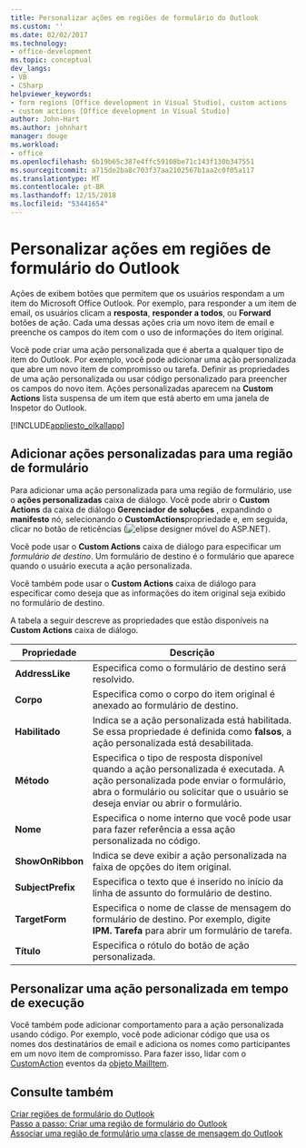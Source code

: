 ```yaml
---
title: Personalizar ações em regiões de formulário do Outlook
ms.custom: ''
ms.date: 02/02/2017
ms.technology:
- office-development
ms.topic: conceptual
dev_langs:
- VB
- CSharp
helpviewer_keywords:
- form regions [Office development in Visual Studio], custom actions
- custom actions [Office development in Visual Studio]
author: John-Hart
ms.author: johnhart
manager: douge
ms.workload:
- office
ms.openlocfilehash: 6b19b65c387e4ffc59108be71c143f130b347551
ms.sourcegitcommit: a715de2ba8c703f37aa2102567b1aa2c0f05a117
ms.translationtype: MT
ms.contentlocale: pt-BR
ms.lasthandoff: 12/15/2018
ms.locfileid: "53441654"
---
```

# <a name="custom-actions-in-outlook-form-regions"></a>Personalizar ações em regiões de formulário do Outlook
  Ações de exibem botões que permitem que os usuários respondam a um item do Microsoft Office Outlook. Por exemplo, para responder a um item de email, os usuários clicam a **resposta**, **responder a todos**, ou **Forward** botões de ação. Cada uma dessas ações cria um novo item de email e preenche os campos do item com o uso de informações do item original.  
  
 Você pode criar uma ação personalizada que é aberta a qualquer tipo de item do Outlook. Por exemplo, você pode adicionar uma ação personalizada que abre um novo item de compromisso ou tarefa. Definir as propriedades de uma ação personalizada ou usar código personalizado para preencher os campos do novo item. Ações personalizadas aparecem na **Custom Actions** lista suspensa de um item que está aberto em uma janela de Inspetor do Outlook.  
  
 [!INCLUDE[appliesto_olkallapp](../vsto/includes/appliesto-olkallapp-md.md)]  
  
## <a name="add-custom-actions-to-a-form-region"></a>Adicionar ações personalizadas para uma região de formulário  
 Para adicionar uma ação personalizada para uma região de formulário, use o **ações personalizadas** caixa de diálogo. Você pode abrir o **Custom Actions** da caixa de diálogo **Gerenciador de soluções** , expandindo o **manifesto** nó, selecionando o **CustomActions**propriedade e, em seguida, clicar no botão de reticências (![elipse designer móvel do ASP.NET](../sharepoint/media/mwellipsis.gif "elipse do Designer de dispositivo móvel do ASP.NET")).  
  
 Você pode usar o **Custom Actions** caixa de diálogo para especificar um *formulário de destino*. Um formulário de destino é o formulário que aparece quando o usuário executa a ação personalizada.  
  
 Você também pode usar o **Custom Actions** caixa de diálogo para especificar como deseja que as informações do item original seja exibido no formulário de destino.  
  
 A tabela a seguir descreve as propriedades que estão disponíveis na **Custom Actions** caixa de diálogo.  
  
|Propriedade|Descrição|  
|--------------|-----------------|  
|**AddressLike**|Especifica como o formulário de destino será resolvido.|  
|**Corpo**|Especifica como o corpo do item original é anexado ao formulário de destino.|  
|**Habilitado**|Indica se a ação personalizada está habilitada. Se essa propriedade é definida como **falsos**, a ação personalizada está desabilitada.|  
|**Método**|Especifica o tipo de resposta disponível quando a ação personalizada é executada. A ação personalizada pode enviar o formulário, abra o formulário ou solicitar que o usuário se deseja enviar ou abrir o formulário.|  
|**Nome**|Especifica o nome interno que você pode usar para fazer referência a essa ação personalizada no código.|  
|**ShowOnRibbon**|Indica se deve exibir a ação personalizada na faixa de opções do item original.|  
|**SubjectPrefix**|Especifica o texto que é inserido no início da linha de assunto do formulário de destino.|  
|**TargetForm**|Especifica o nome de classe de mensagem do formulário de destino. Por exemplo, digite **IPM. Tarefa** para abrir um formulário de tarefa.|  
|**Título**|Especifica o rótulo do botão de ação personalizada.|  
  
## <a name="customize-a-custom-action-at-runtime"></a>Personalizar uma ação personalizada em tempo de execução  
 Você também pode adicionar comportamento para a ação personalizada usando código. Por exemplo, você pode adicionar código que usa os nomes dos destinatários de email e adiciona os nomes como participantes em um novo item de compromisso. Para fazer isso, lidar com o [CustomAction](/office/vba/api/Outlook.MailItem.CustomAction) eventos da [objeto MailItem](/office/vba/api/Outlook.MailItem).  
  
## <a name="see-also"></a>Consulte também  
 [Criar regiões de formulário do Outlook](../vsto/creating-outlook-form-regions.md)   
 [Passo a passo: Criar uma região de formulário do Outlook](../vsto/walkthrough-designing-an-outlook-form-region.md)   
 [Associar uma região de formulário uma classe de mensagem do Outlook](../vsto/associating-a-form-region-with-an-outlook-message-class.md)  
  
  